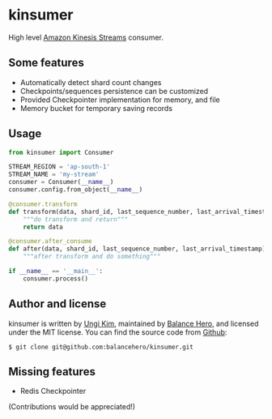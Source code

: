 kinsumer
========

High level [Amazon Kinesis Streams](https://aws.amazon.com/kinesis/streams/) consumer.

Some features
-------------

* Automatically detect shard count changes
* Checkpoints/sequences persistence can be customized
* Provided Checkpointer implementation for memory, and file
* Memory bucket for temporary saving records

Usage
-----

```python
from kinsumer import Consumer

STREAM_REGION = 'ap-south-1'
STREAM_NAME = 'my-stream'
consumer = Consumer(__name__)
consumer.config.from_object(__name__)

@consumer.transform
def transform(data, shard_id, last_sequence_number, last_arrival_timestamp):
    """do transform and return"""
    return data

@consumer.after_consume
def after(data, shard_id, last_sequence_number, last_arrival_timestamp):
    """after transform and do something"""

if __name__ == '__main__':
    consumer.process()
```

Author and license
------------------

kinsumer is written by [Ungi Kim](https://ungikim.me/), maintained by [Balance Hero](http://truebalance.io/), and licensed under the MIT license.  You can find the source code from [Github](https://github.com/balancehero/kinsumer):

```
$ git clone git@github.com:balancehero/kinsumer.git
```

Missing features
----------------

* Redis Checkpointer

(Contributions would be appreciated!)
